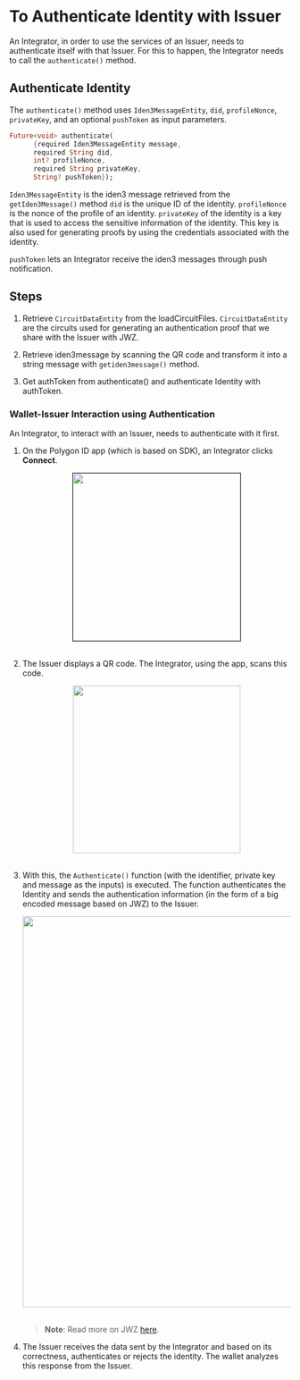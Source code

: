 # To Authenticate Identity with Issuer

An Integrator, in order to use the services of an Issuer, needs to authenticate itself with that Issuer. For this to happen, the Integrator needs to call the `authenticate()` method. 

## Authenticate Identity

The `authenticate()` method uses 
`Iden3MessageEntity`, `did`, `profileNonce`, `privateKey`, and an optional `pushToken` as input parameters.

```dart
Future<void> authenticate(
      {required Iden3MessageEntity message,
      required String did,
      int? profileNonce,
      required String privateKey,
      String? pushToken});

```
`Iden3MessageEntity` is the iden3 message retrieved from the `getIden3Message()` method
`did` is the unique ID of the identity.
`profileNonce` is the nonce of the profile of an identity. 
`privateKey` of the identity is a key that is used to access the sensitive information of the identity. This key is also used for generating proofs by using the credentials associated with the identity. 

`pushToken` lets an Integrator receive the iden3 messages through push notification.

## Steps

1. Retrieve `CircuitDataEntity` from the loadCircuitFiles. `CircuitDataEntity` are the circuits used for generating an authentication proof that we share with the Issuer with JWZ.

2. Retrieve iden3message by scanning the QR code and transform it into a string message with `getiden3message()` method. 

3. Get authToken from authenticate() and authenticate Identity with authToken.


### Wallet-Issuer Interaction using Authentication
 
An Integrator, to interact with an Issuer, needs to authenticate with it first. 
 
1.  On the Polygon ID app (which is based on SDK), an Integrator clicks **Connect**.
 
      <div align="center">
      <img src= "../../../../../../imgs/polygonid-wallet-connect.png" align="center" width="300" border="1"/>
      </div>
      <br>
 
2.  The Issuer displays a QR code. The Integrator, using the app, scans this code.
 
      <div align="center">
      <img src= "../../../../../../imgs/qr-code-scan.png" align="center" width="300"/>
      </div>
      <br>
 
 
3.  With this, the `Authenticate()` function (with the identifier, private key and message as the inputs) is executed. The function authenticates the Identity and sends the authentication information (in the form of a big encoded message based on JWZ) to the Issuer.
 
      <div align="center">
      <img src= "../../../../../../imgs/jwz.png" align="center" width="700"/>
      </div>
      <br>
 
      >**Note**: Read more on JWZ [here](../jwz.md#jwz---json-web-zero-knowledge).

 
4. The Issuer receives the data sent by the Integrator and based on its correctness, authenticates or rejects the identity. The wallet analyzes this response from the Issuer.

